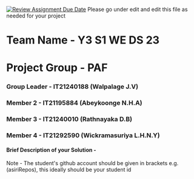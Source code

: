 [![Review Assignment Due Date](https://classroom.github.com/assets/deadline-readme-button-24ddc0f5d75046c5622901739e7c5dd533143b0c8e959d652212380cedb1ea36.svg)](https://classroom.github.com/a/2d9khxo6)
Please go under edit and edit this file as needed for your project

# Team Name - Y3 S1 WE DS 23
# Project Group - PAF 
### Group Leader - IT21240188 (Walpalage J.V)
### Member 2 - IT21195884 (Abeykoonge N.H.A)
### Member 3 - IT21240010 (Rathnayaka D.B)
### Member 4 - IT21292590 (Wickramasuriya L.H.N.Y)

#### Brief Description of your Solution - 

Note - The student's github account should be given in brackets e.g. (asiriRepos), this ideally should be your student id 


